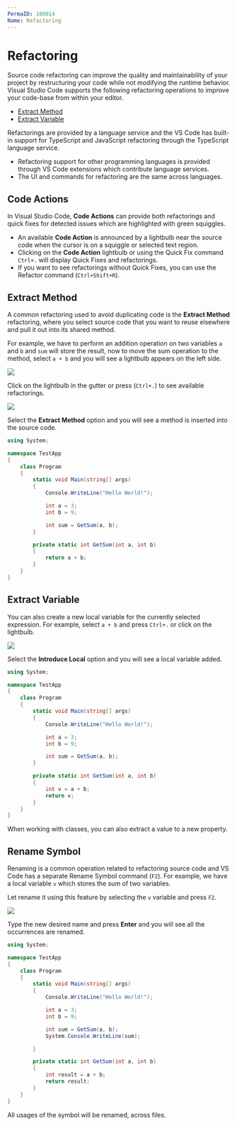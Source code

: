 ```yaml
---
PermaID: 100014
Name: Refactoring
---
```


# Refactoring

Source code refactoring can improve the quality and maintainability of your project by restructuring your code while not modifying the runtime behavior. Visual Studio Code supports the following refactoring operations to improve your code-base from within your editor.

 - [Extract Method](#extract-method)
 - [Extract Variable](#extract-variable)

Refactorings are provided by a language service and the VS Code has built-in support for TypeScript and JavaScript refactoring through the TypeScript language service. 

 - Refactoring support for other programming languages is provided through VS Code extensions which contribute language services. 
 - The UI and commands for refactoring are the same across languages.

## Code Actions

In Visual Studio Code, **Code Actions** can provide both refactorings and quick fixes for detected issues which are highlighted with green squiggles. 

 - An available **Code Action** is announced by a lightbulb near the source code when the cursor is on a squiggle or selected text region. 
 - Clicking on the **Code Action** lightbulb or using the Quick Fix command `Ctrl+.` will display Quick Fixes and refactorings.
 - If you want to see refactorings without Quick Fixes, you can use the Refactor command (`Ctrl+Shift+R`).

## Extract Method

A common refactoring used to avoid duplicating code is the **Extract Method** refactoring, where you select source code that you want to reuse elsewhere and pull it out into its shared method.

For example, we have to perform an addition operation on two variables `a` and `b` and `sum` will store the result, now to move the sum operation to the method, select `a + b` and you will see a lightbulb appears on the left side.

<img src="https://raw.githubusercontent.com/zzzprojects/learn-orm/master/tutorials/visual-studio-code/images/refactoring-1.png">
 
Click on the lightbulb in the gutter or press (`Ctrl+.`) to see available refactorings.

<img src="https://raw.githubusercontent.com/zzzprojects/learn-orm/master/tutorials/visual-studio-code/images/refactoring-2.png">

Select the **Extract Method** option and you will see a method is inserted into the source code.

```csharp
using System;

namespace TestApp
{
    class Program
    {
        static void Main(string[] args)
        {
            Console.WriteLine("Hello World!");

            int a = 3;
            int b = 9;

            int sum = GetSum(a, b);
        }

        private static int GetSum(int a, int b)
        {
            return a + b;
        }
    }
}
```

## Extract Variable

You can also create a new local variable for the currently selected expression. For example, select `a + b` and press `Ctrl+.` or click on the lightbulb. 

<img src="https://raw.githubusercontent.com/zzzprojects/learn-orm/master/tutorials/visual-studio-code/images/refactoring-4.png">

Select the **Introduce Local** option and you will see a local variable added.

```csharp
using System;

namespace TestApp
{
    class Program
    {
        static void Main(string[] args)
        {
            Console.WriteLine("Hello World!");

            int a = 3;
            int b = 9;

            int sum = GetSum(a, b);
        }

        private static int GetSum(int a, int b)
        {
            int v = a + b;
            return v;
        }
    }
}
```

When working with classes, you can also extract a value to a new property.

## Rename Symbol

Renaming is a common operation related to refactoring source code and VS Code has a separate Rename Symbol command (`F2`). For example, we have a local variable `v` which stores the sum of two variables. 

Let rename it using this feature by selecting the `v` variable and press `F2`. 

<img src="https://raw.githubusercontent.com/zzzprojects/learn-orm/master/tutorials/visual-studio-code/images/refactoring-4.png">

Type the new desired name and press **Enter** and you will see all the occurrences are renamed. 

```csharp
using System;

namespace TestApp
{
    class Program
    {
        static void Main(string[] args)
        {
            Console.WriteLine("Hello World!");

            int a = 3;
            int b = 9;

            int sum = GetSum(a, b);
            System.Console.WriteLine(sum);

        }

        private static int GetSum(int a, int b)
        {
            int result = a + b;
            return result;
        }
    }
}
```

All usages of the symbol will be renamed, across files.